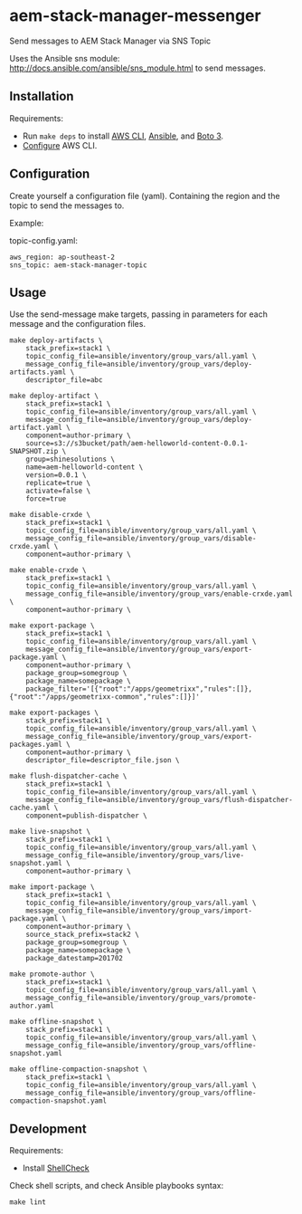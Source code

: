 # aem-stack-manager-messenger
Send messages to AEM Stack Manager via SNS Topic

Uses the Ansible sns module: http://docs.ansible.com/ansible/sns_module.html to send messages.


## Installation


Requirements:

* Run `make deps` to install [AWS CLI](http://docs.aws.amazon.com/cli/latest/userguide/installing.html), [Ansible](http://docs.ansible.com/ansible/intro_installation.html), and [Boto 3](https://boto3.readthedocs.io/en/latest/).
* [Configure](http://docs.aws.amazon.com/cli/latest/userguide/cli-chap-getting-started.html#cli-quick-configuration) AWS CLI.



## Configuration

Create yourself a configuration file (yaml). Containing the region and the topic to send the messages to.

Example:

topic-config.yaml:

```
aws_region: ap-southeast-2
sns_topic: aem-stack-manager-topic
```


## Usage

Use the send-message make targets, passing in parameters for each message and the configuration files.

```
make deploy-artifacts \
    stack_prefix=stack1 \
    topic_config_file=ansible/inventory/group_vars/all.yaml \
    message_config_file=ansible/inventory/group_vars/deploy-artifacts.yaml \
    descriptor_file=abc

```

```
make deploy-artifact \
    stack_prefix=stack1 \
    topic_config_file=ansible/inventory/group_vars/all.yaml \
    message_config_file=ansible/inventory/group_vars/deploy-artifact.yaml \
    component=author-primary \
    source=s3://s3bucket/path/aem-helloworld-content-0.0.1-SNAPSHOT.zip \
    group=shinesolutions \
    name=aem-helloworld-content \
    version=0.0.1 \
    replicate=true \
    activate=false \
    force=true
```

```
make disable-crxde \
    stack_prefix=stack1 \
    topic_config_file=ansible/inventory/group_vars/all.yaml \
    message_config_file=ansible/inventory/group_vars/disable-crxde.yaml \
    component=author-primary \
```

```
make enable-crxde \
    stack_prefix=stack1 \
    topic_config_file=ansible/inventory/group_vars/all.yaml \
    message_config_file=ansible/inventory/group_vars/enable-crxde.yaml \
    component=author-primary \
```

```
make export-package \
    stack_prefix=stack1 \
    topic_config_file=ansible/inventory/group_vars/all.yaml \
    message_config_file=ansible/inventory/group_vars/export-package.yaml \
    component=author-primary \
    package_group=somegroup \
    package_name=somepackage \
    package_filter='[{"root":"/apps/geometrixx","rules":[]},{"root":"/apps/geometrixx-common","rules":[]}]'
```

```
make export-packages \
    stack_prefix=stack1 \
    topic_config_file=ansible/inventory/group_vars/all.yaml \
    message_config_file=ansible/inventory/group_vars/export-packages.yaml \
    component=author-primary \
    descriptor_file=descriptor_file.json \   
```

```
make flush-dispatcher-cache \
    stack_prefix=stack1 \
    topic_config_file=ansible/inventory/group_vars/all.yaml \
    message_config_file=ansible/inventory/group_vars/flush-dispatcher-cache.yaml \
    component=publish-dispatcher \
```

```
make live-snapshot \
    stack_prefix=stack1 \
    topic_config_file=ansible/inventory/group_vars/all.yaml \
    message_config_file=ansible/inventory/group_vars/live-snapshot.yaml \
    component=author-primary \
```

```
make import-package \
    stack_prefix=stack1 \
    topic_config_file=ansible/inventory/group_vars/all.yaml \
    message_config_file=ansible/inventory/group_vars/import-package.yaml \
    component=author-primary \
    source_stack_prefix=stack2 \
    package_group=somegroup \
    package_name=somepackage \
    package_datestamp=201702
```

```
make promote-author \
    stack_prefix=stack1 \
    topic_config_file=ansible/inventory/group_vars/all.yaml \
    message_config_file=ansible/inventory/group_vars/promote-author.yaml

```

```
make offline-snapshot \
    stack_prefix=stack1 \
    topic_config_file=ansible/inventory/group_vars/all.yaml \
    message_config_file=ansible/inventory/group_vars/offline-snapshot.yaml

```

```
make offline-compaction-snapshot \
    stack_prefix=stack1 \
    topic_config_file=ansible/inventory/group_vars/all.yaml \
    message_config_file=ansible/inventory/group_vars/offline-compaction-snapshot.yaml

```

## Development

Requirements:

* Install [ShellCheck](https://github.com/koalaman/shellcheck#user-content-installing)

Check shell scripts, and check Ansible playbooks syntax:
```
make lint
```
